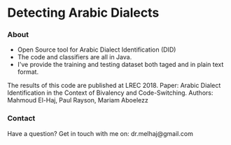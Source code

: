 # Detecting Arabic Dialects

<h3>About</h3>
<ul>
<li>Open Source tool for Arabic Dialect Identification (DID)</li>
<li>The code and classifiers are all in Java.</li>
<li>I've provide the training and testing dataset both taged and in plain text format.</li>
</ul>

The results of this code are published at LREC 2018.
Paper: Arabic Dialect Identification in the Context of Bivalency and Code-Switching. Authors: Mahmoud El-Haj, Paul Rayson, Mariam Aboelezz


<h3>Contact</h3>
Have a question? Get in touch with me on: dr.melhaj@gmail.com
